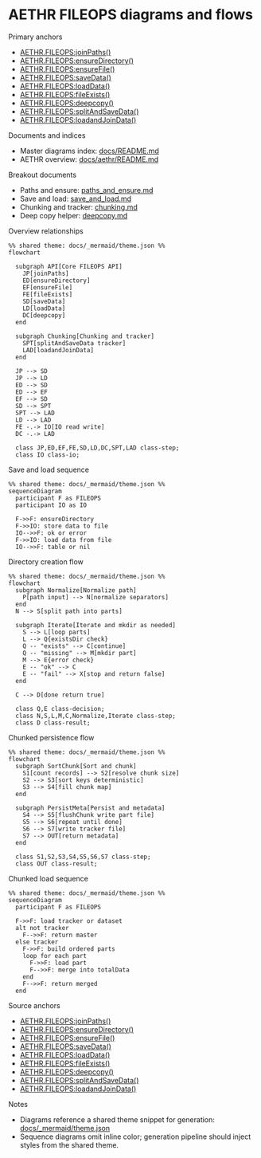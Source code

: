 # AETHR FILEOPS diagrams and flows

Primary anchors
- [AETHR.FILEOPS:joinPaths()](../../dev/FILEOPS_.lua:37)
- [AETHR.FILEOPS:ensureDirectory()](../../dev/FILEOPS_.lua:46)
- [AETHR.FILEOPS:ensureFile()](../../dev/FILEOPS_.lua:120)
- [AETHR.FILEOPS:saveData()](../../dev/FILEOPS_.lua:155)
- [AETHR.FILEOPS:loadData()](../../dev/FILEOPS_.lua:173)
- [AETHR.FILEOPS:fileExists()](../../dev/FILEOPS_.lua:189)
- [AETHR.FILEOPS:deepcopy()](../../dev/FILEOPS_.lua:206)
- [AETHR.FILEOPS:splitAndSaveData()](../../dev/FILEOPS_.lua:246)
- [AETHR.FILEOPS:loadandJoinData()](../../dev/FILEOPS_.lua:328)

Documents and indices
- Master diagrams index: [docs/README.md](../README.md)
- AETHR overview: [docs/aethr/README.md](../aethr/README.md)

Breakout documents
- Paths and ensure: [paths_and_ensure.md](./paths_and_ensure.md)
- Save and load: [save_and_load.md](./save_and_load.md)
- Chunking and tracker: [chunking.md](./chunking.md)
- Deep copy helper: [deepcopy.md](./deepcopy.md)

Overview relationships

```mermaid
%% shared theme: docs/_mermaid/theme.json %%
flowchart

  subgraph API[Core FILEOPS API]
    JP[joinPaths]
    ED[ensureDirectory]
    EF[ensureFile]
    FE[fileExists]
    SD[saveData]
    LD[loadData]
    DC[deepcopy]
  end

  subgraph Chunking[Chunking and tracker]
    SPT[splitAndSaveData tracker]
    LAD[loadandJoinData]
  end

  JP --> SD
  JP --> LD
  ED --> SD
  ED --> EF
  EF --> SD
  SD --> SPT
  SPT --> LAD
  LD --> LAD
  FE -.-> IO[IO read write]
  DC -.-> LAD

  class JP,ED,EF,FE,SD,LD,DC,SPT,LAD class-step;
  class IO class-io;
```

Save and load sequence

```mermaid
%% shared theme: docs/_mermaid/theme.json %%
sequenceDiagram
  participant F as FILEOPS
  participant IO as IO

  F->>F: ensureDirectory
  F->>IO: store data to file
  IO-->>F: ok or error
  F->>IO: load data from file
  IO-->>F: table or nil
```

Directory creation flow

```mermaid
%% shared theme: docs/_mermaid/theme.json %%
flowchart
  subgraph Normalize[Normalize path]
    P[path input] --> N[normalize separators]
  end
  N --> S[split path into parts]

  subgraph Iterate[Iterate and mkdir as needed]
    S --> L[loop parts]
    L --> Q{existsDir check}
    Q -- "exists" --> C[continue]
    Q -- "missing" --> M[mkdir part]
    M --> E{error check}
    E -- "ok" --> C
    E -- "fail" --> X[stop and return false]
  end

  C --> D[done return true]

  class Q,E class-decision;
  class N,S,L,M,C,Normalize,Iterate class-step;
  class D class-result;
```

Chunked persistence flow

```mermaid
%% shared theme: docs/_mermaid/theme.json %%
flowchart
  subgraph SortChunk[Sort and chunk]
    S1[count records] --> S2[resolve chunk size]
    S2 --> S3[sort keys deterministic]
    S3 --> S4[fill chunk map]
  end

  subgraph PersistMeta[Persist and metadata]
    S4 --> S5[flushChunk write part file]
    S5 --> S6[repeat until done]
    S6 --> S7[write tracker file]
    S7 --> OUT[return metadata]
  end

  class S1,S2,S3,S4,S5,S6,S7 class-step;
  class OUT class-result;
```

Chunked load sequence

```mermaid
%% shared theme: docs/_mermaid/theme.json %%
sequenceDiagram
  participant F as FILEOPS

  F->>F: load tracker or dataset
  alt not tracker
    F-->>F: return master
  else tracker
    F->>F: build ordered parts
    loop for each part
      F->>F: load part
      F-->>F: merge into totalData
    end
    F-->>F: return merged
  end
```

Source anchors
- [AETHR.FILEOPS:joinPaths()](../../dev/FILEOPS_.lua:37)
- [AETHR.FILEOPS:ensureDirectory()](../../dev/FILEOPS_.lua:46)
- [AETHR.FILEOPS:ensureFile()](../../dev/FILEOPS_.lua:120)
- [AETHR.FILEOPS:saveData()](../../dev/FILEOPS_.lua:155)
- [AETHR.FILEOPS:loadData()](../../dev/FILEOPS_.lua:173)
- [AETHR.FILEOPS:fileExists()](../../dev/FILEOPS_.lua:189)
- [AETHR.FILEOPS:deepcopy()](../../dev/FILEOPS_.lua:206)
- [AETHR.FILEOPS:splitAndSaveData()](../../dev/FILEOPS_.lua:246)
- [AETHR.FILEOPS:loadandJoinData()](../../dev/FILEOPS_.lua:328)

Notes
- Diagrams reference a shared theme snippet for generation: [docs/_mermaid/theme.json](../_mermaid/theme.json)
- Sequence diagrams omit inline color; generation pipeline should inject styles from the shared theme.